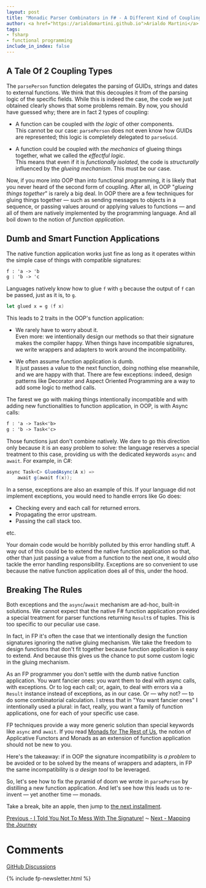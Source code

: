 ```yaml
---
layout: post
title: "Monadic Parser Combinators in F# - A Different Kind of Coupling"
author: <a href="https://arialdomartini.github.io">Arialdo Martini</a>
tags:
- fsharp
- functional programming
include_in_index: false
---
```


## A Tale Of 2 Coupling Types 

The `parsePerson` function delegates the parsing of GUIDs, strings and
dates to external functions. We think that this decouples it from of
the parsing logic of the specific fields. While this is indeed the
case, the code we just obtained clearly shows that some problems
remain. By now, you should have guessed why; there are in fact 2 types
of coupling:

- A function can be coupled with *the logic* of other components.  
This cannot be our case: `parsePerson` does not even know how GUIDs
are represented; this logic is completely delegated to `parseGuid`.

- A function could be coupled with *the mechanics* of glueing things
  together, what we called the *effectful logic*.  
  This means that even if it is *functionally isolated*, the code is
  *structurally* influenced by the *glueing mechanism*. This must be
  our case.


Now, if you more into OOP than into functional programming, it is
likely that you never heard of the second form of coupling. After all,
in OOP "*glueing things together*" is rarely a big deal. In OOP there
are a few techniques for gluing things together &mdash; such as
sending messages to objects in a sequence, or passing values around or
applying values to functions &mdash; and all of them are natively
implemented by the programming language. And all boil down to the
notion of *function application*.

## Dumb and Smart Function Applications

The native function application works just fine as long as it operates
within the simple case of things with compatible signatures:

```fsharp
f : 'a -> 'b
g : 'b -> 'c
```

Languages natively know how to glue `f` with `g` because the output of
`f` can be passed, just as it is, to `g`.

```fsharp
let glued x = g (f x)
```

This leads to 2 traits in the OOP's function application:

- We rarely have to worry about it.  
  Even more: we intentionally design our methods so that their
  signature makes the compiler happy. When things have incompatible
  signatures, we write wrappers and adapters to work around the
  incompatibility.

- We often assume function application is dumb.  
  It just passes a value to the next function, doing nothing else
  meanwhile, and we are happy with that. There are few exceptions:
  indeed, design patterns like Decorator and Aspect Oriented
  Programming are a way to add some logic to method calls.


The farest we go with making things intentionally incompatible and
with adding new functionalities to function application, in OOP, is
with Async calls:


```fsharp
f : 'a -> Task<'b>
g : 'b -> Task<'c>
```

Those functions just don't combine natively. We dare to go this
direction only because it is an easy problem to solve: the language
reserves a special treatment to this case, providing us with the
dedicated keywords `async` and `await`. For example, in C#:

```csharp
async Task<C> GluedAsync(A x) =>
    await g(await f(x));
```

In a sense, exceptions are also an example of this. If your language
did not implement exceptions, you would need to handle errors like Go
does:

- Checking every and each call for returned errors.
- Propagating the error upstream.
- Passing the call stack too.

etc.

Your domain code would be horribly polluted by this error handling
stuff. A way out of this could be to extend the native function
application so that, other than just passing a value from a function
to the next one, it would *also* tackle the error handling
responsibility.  Exceptions are so convenient to use because the
native function application does all of this, under the hood.

## Breaking The Rules

Both exceptions and the `async`/`await` mechanism are ad-hoc, built-in
solutions. We cannot expect that the native F# function application
provided a special treatment for parser functions returning `Result`s
of tuples. This is too specific to our peculiar use case.  

In fact, in FP it's often the case that we intentionally design the
function signatures ignoring the native gluing mechanism. We take the
freedom to design functions that don't fit together because function
application is easy to extend. And because this gives us the chance to
put some custom logic in the gluing mechanism.

As an FP programmer you don't settle with the dumb native function
application. You want fancier ones: you want them to deal with async
calls, with exceptions. Or to log each call; or, again, to deal with
errors via a `Result` instance instead of exceptions, as in our
case. Or &mdash; why not? &mdash; to do some combinatorial
calculation. I stress that in "You want fancier ones" I intentionally
used a plural: in fact, really, you want a family of function applications, one for each of your specific use case.  

FP techniques provide a way more generic solution than special
keywords like `async` and `await`.  If you read [Monads for The Rest
of Us](/monads-for-the-rest-of-us), the notion of Applicative Functors
and Monads as an extension of function application should not be new
to you.

Here's the takeaway: if in OOP the signature incompatibility is *a
problem* to be avoided or to be solved by the means of wrappers and
adapters, in FP the same incompatibility is *a design tool* to be
leveraged.

So, let's see how to fix the pyramid of doom we wrote in `parsePerson`
by distilling a new function application. And let's see how this leads
us to re-invent &mdash; yet another time &mdash; monads.

Take a break, bite an apple, then jump to [the next installment](/monadic-parser-combinators-6).

[Previous - I Told You Not To Mess With
The Signature!](/monadic-parser-combinators-4)
⁓ [Next - Mapping the Journey](/monadic-parser-combinators-6)


# Comments
[GitHub Discussions](https://github.com/arialdomartini/arialdomartini.github.io/discussions/33)



{% include fp-newsletter.html %}
